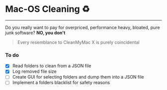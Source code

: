 # Mac-OS Cleaning ♻️
---
Do you really want to pay for overpriced, performance heavy, bloated, pure junk software?
**NO, you don't**

> Every resemblance to CleanMyMac X is purely coincidental

### To do

- [x] Read folders to clean from a JSON file
- [x] Log removed file size
- [ ] Create GUI for selecting folders and dump them into a JSON file
- [ ] Implement a folders blacklist for safety reasons
